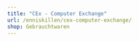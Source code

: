 ```yaml
---
title: "CEx - Computer Exchange"
url: /enniskillen/cex-computer-exchange/
shop: Gebrauchtwaren
---
```

